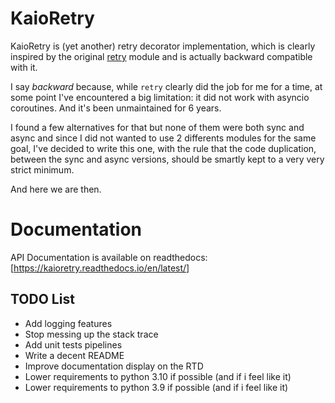 # KaioRetry

KaioRetry is (yet another) retry decorator implementation, which is
clearly inspired by the original
[retry](https://pypi.org/project/retry) module and is actually
backward compatible with it.

I say *backward* because, while `retry` clearly did the job for me for a
time, at some point I've encountered a big limitation: it did not work
with asyncio coroutines. And it's been unmaintained for 6 years.

I found a few alternatives for that but none of them were both sync
and async and since I did not wanted to use 2 differents modules for
the same goal, I've decided to write this one, with the rule that the
code duplication, between the sync and async versions, should be
smartly kept to a very very strict minimum.

And here we are then.


# Documentation

API Documentation is available on readthedocs:
[https://kaioretry.readthedocs.io/en/latest/]


## TODO List

* Add logging features
* Stop messing up the stack trace
* Add unit tests pipelines
* Write a decent README
* Improve documentation display on the RTD
* Lower requirements to python 3.10 if possible (and if i feel like it)
* Lower requirements to python 3.9 if possible (and if i feel like it)

